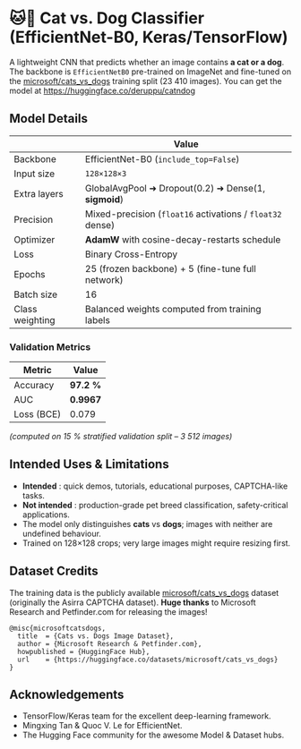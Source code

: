 # 🐱🐶 Cat vs. Dog Classifier (EfficientNet-B0, Keras/TensorFlow)

A lightweight CNN that predicts whether an image contains **a cat or a dog**.
The backbone is `EfficientNetB0` pre-trained on ImageNet and fine-tuned on the
[microsoft/cats_vs_dogs](https://huggingface.co/datasets/microsoft/cats_vs_dogs)
training split (23 410 images). You can get the model at https://huggingface.co/deruppu/catndog

## Model Details

|                         | Value |
|-------------------------|-------|
| Backbone                | EfficientNet-B0 (`include_top=False`) |
| Input size              | `128×128×3` |
| Extra layers            | GlobalAvgPool ➜ Dropout(0.2) ➜ Dense(1, **sigmoid**) |
| Precision               | Mixed-precision (`float16` activations / `float32` dense) |
| Optimizer               | **AdamW** with cosine-decay-restarts schedule |
| Loss                    | Binary Cross-Entropy |
| Epochs                  | 25 (frozen backbone) + 5 (fine-tune full network) |
| Batch size              | 16 |
| Class weighting         | Balanced weights computed from training labels |

### Validation Metrics

| Metric      | Value |
|-------------|-------|
| Accuracy    | **97.2 %** |
| AUC         | **0.9967** |
| Loss (BCE)  | 0.079 |

*(computed on 15 % stratified validation split – 3 512 images)*

## Intended Uses & Limitations

* **Intended** : quick demos, tutorials, educational purposes, CAPTCHA-like tasks.
* **Not intended** : production-grade pet breed classification, safety-critical
  applications.
* The model only distinguishes **cats** vs **dogs**; images with neither are
  undefined behaviour.
* Trained on 128×128 crops; very large images might require resizing first.

## Dataset Credits

The training data is the publicly available
[microsoft/cats_vs_dogs](https://huggingface.co/datasets/microsoft/cats_vs_dogs)
dataset (originally the Asirra CAPTCHA dataset). **Huge thanks** to Microsoft
Research and Petfinder.com for releasing the images!

```
@misc{microsoftcatsdogs,
  title  = {Cats vs. Dogs Image Dataset},
  author = {Microsoft Research & Petfinder.com},
  howpublished = {HuggingFace Hub},
  url    = {https://huggingface.co/datasets/microsoft/cats_vs_dogs}
}
```

## Acknowledgements

* TensorFlow/Keras team for the excellent deep-learning framework.
* Mingxing Tan & Quoc V. Le for EfficientNet.
* The Hugging Face community for the awesome Model & Dataset hubs.
